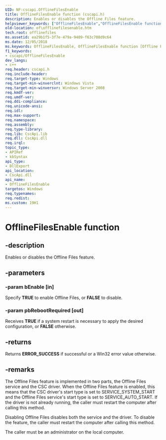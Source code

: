 ```yaml
---
UID: NF:cscapi.OfflineFilesEnable
title: OfflineFilesEnable function (cscapi.h)
description: Enables or disables the Offline Files feature.helpviewer_keywords: ["OfflineFilesEnable","OfflineFilesEnable function [Offline Files]","cscapi/OfflineFilesEnable","of.offlinefilesenable"]
old-location: of\offlinefilesenable.htm
tech.root: offlinefiles
ms.assetid: ea29b1f5-3f7e-479a-9409-f63c708d9c64
ms.date: 12/05/2018
ms.keywords: OfflineFilesEnable, OfflineFilesEnable function [Offline Files], cscapi/OfflineFilesEnable, of.offlinefilesenable
f1_keywords:
- cscapi/OfflineFilesEnable
dev_langs:
- c++
req.header: cscapi.h
req.include-header: 
req.target-type: Windows
req.target-min-winverclnt: Windows Vista
req.target-min-winversvr: Windows Server 2008
req.kmdf-ver: 
req.umdf-ver: 
req.ddi-compliance: 
req.unicode-ansi: 
req.idl: 
req.max-support: 
req.namespace: 
req.assembly: 
req.type-library: 
req.lib: CscApi.lib
req.dll: CscApi.dll
req.irql: 
topic_type:
- APIRef
- kbSyntax
api_type:
- DllExport
api_location:
- CscApi.dll
api_name:
- OfflineFilesEnable
targetos: Windows
req.typenames: 
req.redist: 
ms.custom: 19H1
---
```


# OfflineFilesEnable function


## -description


Enables or disables the Offline Files feature.


## -parameters




### -param bEnable [in]

Specify <b>TRUE</b> to enable Offline Files, or <b>FALSE</b> to disable.


### -param pbRebootRequired [out]

Receives <b>TRUE</b> if a system restart is necessary to apply the desired configuration, or <b>FALSE</b> otherwise.


## -returns



Returns <b>ERROR_SUCCESS</b> if successful or a Win32 error value otherwise.




## -remarks



The Offline Files feature is implemented in two parts, the Offline Files service and the CSC driver.  When the  Offline Files feature is enabled, this means that the CSC driver's start type is set to SERVICE_SYSTEM_START and the Offline Files service's start type is set to SERVICE_AUTO_START.  If the driver is not already running, the caller must restart the computer after calling this method.

Disabling Offline Files disables both the service and the driver.  To disable the feature, the caller must restart the computer after calling this method.

The caller must be an administrator on the local computer.



